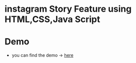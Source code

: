 # instagram Story Feature using HTML,CSS,Java Script
# Demo
- you can find the demo -> [here](https://kirangajjana.github.io/Instagram_Story/)
